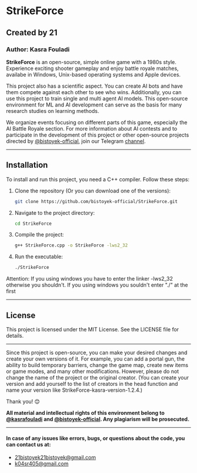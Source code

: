 # StrikeForce
## Created by 21

### Author: Kasra Fouladi

**StrikeForce** is an open-source, simple online game with a 1980s style. Experience exciting shooter gameplay and enjoy battle royale matches, availabe in Windows, Unix-based operating systems and Apple devices.

This project also has a scientific aspect. You can create AI bots and have them compete against each other to see who wins. Additionally, you can use this project to train single and multi agent AI models. This open-source environment for ML and AI development can serve as the basis for many research studies on learning methods.

We organize events focusing on different parts of this game, especially the AI Battle Royale section. For more information about AI contests and to participate in the development of this project or other open-source projects directed by [@bistoyek-official](https://github.com/bistoyek-official), join our Telegram [channel](https://t.me/StrikeForce21).

---

## Installation

To install and run this project, you need a C++ compiler. Follow these steps:

1. Clone the repository (Or you can download one of the versions):
    ```sh
    git clone https://github.com/bistoyek-official/StrikeForce.git
    ```
2. Navigate to the project directory:
    ```sh
    cd StrikeForce
    ```
3. Compile the project:
    ```sh
    g++ StrikeForce.cpp -o StrikeForce -lws2_32
    ```
4. Run the executable:
    ```sh
    ./StrikeForce
    ```

Attention:
    If you using windows you have to enter the linker -lws2_32 otherwise you shouldn't.
    If you using windows you souldn't enter "./" at the first
    
---

## License

This project is licensed under the MIT License. See the LICENSE file for details.

---

Since this project is open-source, you can make your desired changes and create your own versions of it. For example, you can add a portal gun, the ability to build temporary barriers, change the game map, create new items or game modes, and many other modifications. However, please do not change the name of the project or the original creator. (You can create your version and add yourself to the list of creators in the head function and name your version like StrikeForce-kasra-version-1.2.4.)

Thank you! 😊

**All material and intellectual rights of this environment belong to [@kasrafouladi](https://github.com/kasrafouladi) and [@bistoyek-official](https://github.com/bistoyek-official). Any plagiarism will be prosecuted.**

---

#### In case of any issues like errors, bugs, or questions about the code, you can contact us at:
- 21bistoyek21bistoyek@gmail.com
- k04sr405@gmail.com
